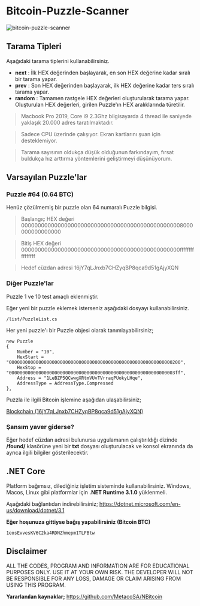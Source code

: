 ﻿# Bitcoin-Puzzle-Scanner

![bitcoin-puzzle-scanner](https://i.ibb.co/v4QmWtL/Ekran-Resmi-2022-01-18-20-15-58.png)

## Tarama Tipleri

Aşağıdaki tarama tiplerini kullanabilirsiniz.

- **next** : İlk HEX değerinden başlayarak, en son HEX değerine kadar sıralı bir tarama yapar.
- **prev** : Son HEX değerinden başlayarak, ilk HEX değerine kadar ters sıralı tarama yapar.
- **random** : Tamamen rastgele HEX değerleri oluşturularak tarama yapar. Oluşturulan HEX değerleri, girilen Puzzle'ın HEX aralıklarında türetilir.


> Macbook Pro 2019, Core i9 2.3Ghz bilgisayarda 4 thread ile saniyede yaklaşık 20.000 adres taratılmaktadır. 

> Sadece CPU üzerinde çalışıyor. Ekran kartlarını şuan için desteklemiyor.

> Tarama sayısının oldukça düşük olduğunun farkındayım, fırsat buldukça hız arttırma yöntemlerini geliştirmeyi düşünüyorum.

## Varsayılan Puzzle'lar

### Puzzle #64 (0.64 BTC)

Henüz çözülmemiş bir puzzle olan 64 numaralı Puzzle bilgisi. 

> Başlangıç HEX değeri
> 0000000000000000000000000000000000000000000000008000000000000000

> Bitiş HEX değeri
> 000000000000000000000000000000000000000000000000ffffffffffffffff

> Hedef cüzdan adresi
> 16jY7qLJnxb7CHZyqBP8qca9d51gAjyXQN

### Diğer Puzzle'lar

Puzzle 1 ve 10 test amaçlı eklenmiştir.

Eğer yeni bir puzzle eklemek isterseniz aşağıdaki dosyayı kullanabilirsiniz.

    /list/PuzzleList.cs

Her yeni puzzle'ı bir Puzzle objesi olarak tanımlayabilirsiniz;

    new Puzzle
    {
        Number = "10",
        HexStart = "0000000000000000000000000000000000000000000000000000000000000200",
        HexStop = "00000000000000000000000000000000000000000000000000000000000003ff",
        Address = "1LeBZP5QCwwgXRtmVUvTVrraqPUokyLHqe",
        AddressType = AddressType.Compressed
    },

Puzzla ile ilgili Bitcoin işlemine aşağıdan ulaşabilirsiniz;

[Blockchain (16jY7qLJnxb7CHZyqBP8qca9d51gAjyXQN)](https://www.blockchain.com/btc/tx/08389f34c98c606322740c0be6a7125d9860bb8d5cb182c02f98461e5fa6cd15)

### Şansım yaver giderse?
Eğer hedef cüzdan adresi bulunursa uygulamanın çalıştırıldığı dizinde **/found/** klasörüne yeni bir **txt** dosyası oluşturulacak ve konsol ekranında da ayrıca ilgili bilgiler gösterilecektir.

## .NET Core

Platform bağımsız, dilediğiniz işletim sisteminde kullanabilirsiniz. Windows, Macos, Linux gibi platformlar için  **.NET Runtime 3.1.0** yüklenmeli. 

Aşağıdaki bağlantıdan indirebilirsiniz;
https://dotnet.microsoft.com/en-us/download/dotnet/3.1

**Eğer hoşunuza gittiyse bağış yapabilirsiniz (Bitcoin BTC)**

    1eosEvvesKV6C2ka4RDNZhmepm1TLFBtw

## Disclaimer
ALL THE CODES, PROGRAM AND INFORMATION ARE FOR EDUCATIONAL PURPOSES ONLY. USE IT AT YOUR OWN RISK. THE DEVELOPER WILL NOT BE RESPONSIBLE FOR ANY LOSS, DAMAGE OR CLAIM ARISING FROM USING THIS PROGRAM.

**Yararlanılan kaynaklar;**
https://github.com/MetacoSA/NBitcoin